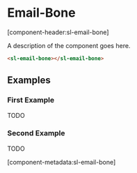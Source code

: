 # Email-Bone

[component-header:sl-email-bone]

A description of the component goes here.

```html preview
<sl-email-bone></sl-email-bone>
```

## Examples

### First Example

TODO

### Second Example

TODO

[component-metadata:sl-email-bone]
